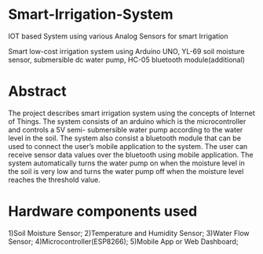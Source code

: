 # Smart-Irrigation-System
IOT based System using various Analog Sensors for smart Irrigation

Smart low-cost irrigation system using Arduino UNO, YL-69 soil moisture sensor, submersible dc water pump, HC-05 bluetooth module(additional)

# Abstract
The project describes smart irrigation system using the concepts of Internet of Things. The system consists of an arduino which is the microcontroller and controls a 5V semi- submersible water pump according to the water level in the soil. The system also consist a bluetooth module that can be used to connect the user’s mobile application to the system. The user can receive sensor data values over the bluetooth using mobile application. The system automatically turns the water pump on when the moisture level in the soil is very low and turns the water pump off when the moisture level reaches the threshold value.

# Hardware components used
1)Soil Moisture Sensor;
2)Temperature and Humidity Sensor;
3)Water Flow Sensor;
4)Microcontroller(ESP8266);
5)Mobile App or Web Dashboard;
